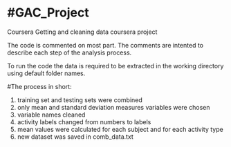 #GAC_Project
===========

Coursera Getting and cleaning data coursera project

The code is commented on most part. The comments are intented to describe each step of the analysis process.

To run the code the data is required to be extracted in the working directory using default folder names.

#The process in short:
1. training set and testing sets were combined
2. only mean and standard deviation measures variables were chosen
3. variable names cleaned
4. activity labels changed from numbers to labels
5. mean values were calculated for each subject and for each activity type 
6. new dataset was saved in comb_data.txt

